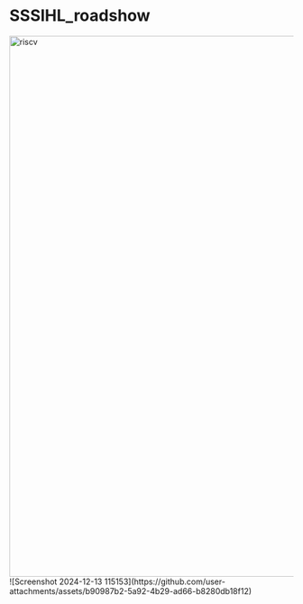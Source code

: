 # SSSIHL_roadshow

<img width="960" alt="riscv" src="https://github.com/user-attachments/assets/c5b4e8af-110f-4d37-be27-2315bd0c775d" />
![Screenshot 2024-12-13 115153](https://github.com/user-attachments/assets/b90987b2-5a92-4b29-ad66-b8280db18f12)
